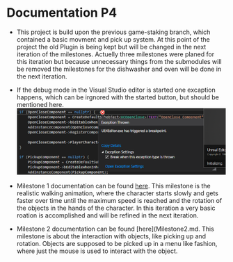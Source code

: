 # Documentation P4

* This project is build upon the previous game-staking branch, which contained a basic movment and pick up system. At this point of the project the old Plugin is being kept but will be changed in the next iteration of the milestones. Actuelly three milestones were planed for this iteration but because unnecessary things from the submodules will be removed the milestones for the dishwasher and oven will be done in the next iteration.

* If the debug mode in the Visual Studio editor is started one excaption happens, which can be irgnored with the started button, but should be mentioned here. ![](Img/Milestone1/Exception.PNG "Exception during debug start.")  

* Milestone 1 documentation can be found [here](Milestone1.md). This milestone is the realistic walking animation, where the character starts slowly and gets faster over time until the maximum speed is reached and the rotation of the objects in the hands of the character. In this iteration a very basic roation is accomplished and will be refined in the next iteration.    

* Milestone 2 documentation can be found [here](Milestone2.md. This milestone is about the interaction with objects, like picking up and rotation. Objects are supposed to be picked up in a menu like fashion, where just the mouse is used to interact with the object.